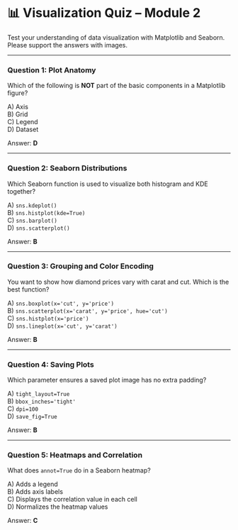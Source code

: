 # 📊 Visualization Quiz – Module 2

Test your understanding of data visualization with Matplotlib and Seaborn. Please support the answers with images.

---

### **Question 1: Plot Anatomy**

Which of the following is **NOT** part of the basic components in a Matplotlib figure?

A) Axis  
B) Grid  
C) Legend  
D) Dataset

Answer: **D**

---

### **Question 2: Seaborn Distributions**

Which Seaborn function is used to visualize both histogram and KDE together?

A) `sns.kdeplot()`  
B) `sns.histplot(kde=True)`  
C) `sns.barplot()`  
D) `sns.scatterplot()`

Answer: **B**

---

### **Question 3: Grouping and Color Encoding**

You want to show how diamond prices vary with carat and cut. Which is the best function?

A) `sns.boxplot(x='cut', y='price')`  
B) `sns.scatterplot(x='carat', y='price', hue='cut')`  
C) `sns.histplot(x='price')`  
D) `sns.lineplot(x='cut', y='carat')`

Answer: **B**

---

### **Question 4: Saving Plots**

Which parameter ensures a saved plot image has no extra padding?

A) `tight_layout=True`  
B) `bbox_inches='tight'`  
C) `dpi=100`  
D) `save_fig=True`

Answer: **B**

---

### **Question 5: Heatmaps and Correlation**

What does `annot=True` do in a Seaborn heatmap?

A) Adds a legend  
B) Adds axis labels  
C) Displays the correlation value in each cell  
D) Normalizes the heatmap values

Answer: **C**
